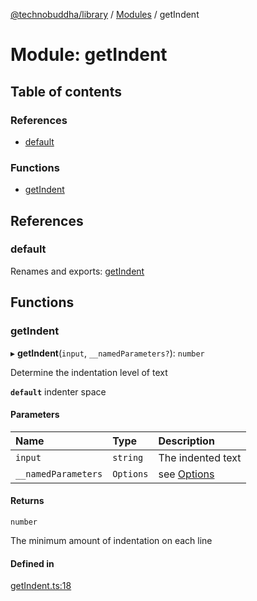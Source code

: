 [@technobuddha/library](../../README.md) / [Modules](../Modules.md) / getIndent

# Module: getIndent

## Table of contents

### References

- [default](getIndent.md#default)

### Functions

- [getIndent](getIndent.md#getindent)

## References

### default

Renames and exports: [getIndent](getIndent.md#getindent)

## Functions

### getIndent

▸ **getIndent**(`input`, `__namedParameters?`): `number`

Determine the indentation level of text

**`default`** indenter space

#### Parameters

| Name | Type | Description |
| :------ | :------ | :------ |
| `input` | `string` | The indented text |
| `__namedParameters` | `Options` | see [Options](almostEquals.md#options) |

#### Returns

`number`

The minimum amount of indentation on each line

#### Defined in

[getIndent.ts:18](../../src/getIndent.ts#L18)
